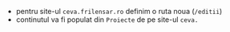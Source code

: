 * pentru site-ul `ceva.frilensar.ro` definim o ruta noua (`/editii`)
* continutul va fi populat din `Proiecte` de pe site-ul `ceva.` 
